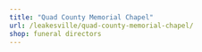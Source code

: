 ```yaml
---
title: "Quad County Memorial Chapel"
url: /leakesville/quad-county-memorial-chapel/
shop: funeral directors
---
```


